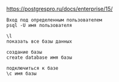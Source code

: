 https://postgrespro.ru/docs/enterprise/15/


```
Вход под определенным пользователем
psql -U имя пользователя
```

```
\l 
показать все базы данных
```

```
создание базы
create database имя базы
```

```
подключиться к базе
\c имя базы
```


